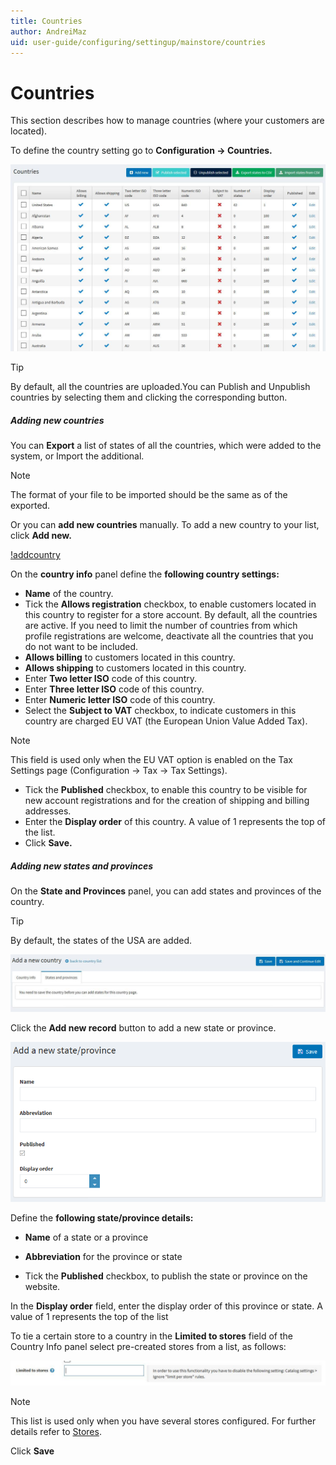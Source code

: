 ```yaml
---
title: Countries
author: AndreiMaz
uid: user-guide/configuring/settingup/mainstore/countries
---
```

# Countries

This section describes how to manage countries (where your customers are located).



To define the country setting go to **Configuration → Countries.**

![countries](/user-guide/configuring/settingup/mainstore/_static/countries1_1.png)

> [!TIP]
> By default, all the countries are uploaded.You can Publish and Unpublish countries by selecting them and clicking the corresponding button.

##### Adding new countries

You can **Export** a list of states of all the countries, which were added to the system, or Import the additional.

> [!NOTE]
> The format of your file to be imported should be the same as of the exported.

Or you can **add new countries** manually. To add a new country to your list, click **Add new.**

[!addcountry](/user-guide/configuring/settingup/mainstore/_static/addcountry.png)

On the **country info** panel define the **following country settings:**

* **Name** of the country.
* Tick the **Allows registration** checkbox, to enable customers located in this country to register for a store account. By default, all the countries are active. If you need to limit the number of countries from which profile registrations are welcome, deactivate all the countries that you do not want to be included.
* **Allows billing** to customers located in this country.
* **Allows shipping** to customers located in this country.
* Enter **Two letter ISO** code of this country.
* Enter **Three letter ISO** code of this country.
* Enter **Numeric letter ISO** code of this country.
* Select the **Subject to VAT** checkbox, to indicate customers in this country are charged EU VAT (the European Union Value Added Tax). 

> [!NOTE]
> This field is used only when the EU VAT option is enabled on the Tax Settings page (Configuration → Tax → Tax Settings).

* Tick the **Published** checkbox, to enable this country to be visible for new account registrations and for the creation of shipping and billing addresses.
* Enter the **Display order** of this country. A value of 1 represents the top of the list.
* Click **Save.**

##### Adding new states and provinces

On the **State and Provinces** panel, you can add states and provinces of the country.

> [!TIP]
>  By default, the states of the USA are added.

![addcountry2](/user-guide/configuring/settingup/mainstore/_static/addcountry2.png)

Click the **Add new record** button to add a new state or province. 

![countries3](/user-guide/configuring/settingup/mainstore/_static/countries3.png)

Define the **following state/province details:**

* **Name** of a state or a province

* **Abbreviation** for the province or state

* Tick the **Published** checkbox, to publish the state or province on the website.

In the **Display order** field, enter the display order of this province or state. A value of 1 represents the top of the list

To tie a certain store to a country in the **Limited to stores** field of the Country Info panel select pre-created stores from a list, as follows:

![countries4](/user-guide/configuring/settingup/mainstore/_static/countries4.png)

> [!NOTE]
> This list is used only when you have several stores configured. For further details refer to [Stores](xref:user-guide/configuring/settingup/mainstore/multiple-stores).

Click **Save**

